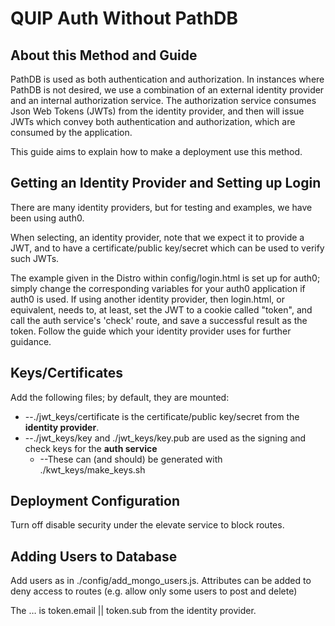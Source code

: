 # QUIP Auth Without PathDB

## About this Method and Guide

PathDB is used as both authentication and authorization. In instances where PathDB is not desired, we use a combination of an external identity provider and an internal authorization service. The authorization service consumes Json Web Tokens (JWTs) from the identity provider, and then will issue JWTs which convey both authentication and authorization, which are consumed by the application.

This guide aims to explain how to make a deployment use this method.

## Getting an Identity Provider and Setting up Login

There are many identity providers, but for testing and examples, we have been using auth0.

When selecting, an identity provider, note that we expect it to provide a JWT, and to have a certificate/public key/secret which can be used to verify such JWTs.

The example given in the Distro within config/login.html is set up for auth0; simply change the corresponding variables for your auth0 application if auth0 is used. If using another identity provider, then login.html, or equivalent, needs to, at least, set the JWT to a cookie called &quot;token&quot;, and call the auth service&#39;s &#39;check&#39; route, and save a successful result as the token. Follow the guide which your identity provider uses for further guidance.

## Keys/Certificates

Add the following files; by default, they are mounted:

- --./jwt\_keys/certificate is the certificate/public key/secret from the **identity provider**.
- --./jwt\_keys/key and ./jwt\_keys/key.pub are used as the signing and check keys for the **auth service**
  - --These can (and should) be generated with ./kwt\_keys/make\_keys.sh

## Deployment Configuration

Turn off disable security under the elevate service to block routes.

## Adding Users to Database

Add users as in ./config/add\_mongo\_users.js. Attributes can be added to deny access to routes (e.g. allow only some users to post and delete)

The … is token.email || token.sub from the identity provider.
